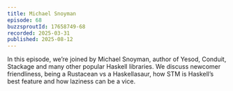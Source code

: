 ```yaml
---
title: Michael Snoyman
episode: 68
buzzsproutId: 17658749-68
recorded: 2025-03-31
published: 2025-08-12
---
```


In this episode, we’re joined by Michael Snoyman, author of Yesod,
Conduit, Stackage and many other popular Haskell libraries.  We
discuss newcomer friendliness, being a Rustacean vs a Haskellasaur,
how STM is Haskell’s best feature and how laziness can be a vice.
